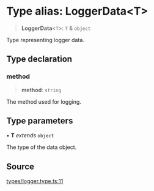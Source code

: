 # Type alias: LoggerData\<T\>

> **LoggerData**\<`T`\>: `T` & `object`

Type representing logger data.

## Type declaration

### method

> **method**: `string`

The method used for logging.

## Type parameters

• **T** *extends* `object`

The type of the data object.

## Source

[types/logger.type.ts:11](https://github.com/lehuygiang28/vnpay/blob/ffb3f1a6e2e5cee6cec7ba4f806a92950f9f7872/src/types/logger.type.ts#L11)

